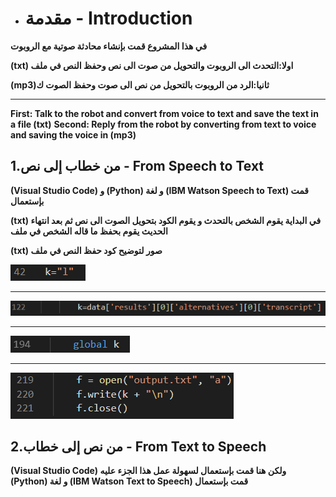* # مقدمة - Introduction

**في هذا المشروع قمت بإنشاء محادثة صوتية مع الروبوت**

**(txt) اولا:التحدث الى الروبوت والتحويل من صوت الى نص وحفظ النص في ملف**

**(mp3)ثانيا:الرد من الروبوت بالتحويل من نص الى صوت وحفظ الصوت ك**

****

**First: Talk to the robot and convert from voice to text and save the text in a file (txt)**
**Second: Reply from the robot by converting from text to voice and saving the voice in (mp3)**


## 1.من خطاب إلى نص - From Speech to Text

**(Visual Studio Code) و (Python) و لغة (IBM Watson Speech to Text) قمت بإستعمال**

**(txt) في البداية يقوم الشخص بالتحدث و يقوم الكود بتحويل الصوت الى نص ثم بعد انتهاء الحديث يقوم بحفظ ما قاله الشخص في ملف**

**(txt) صور لتوضيح كود حفظ النص في ملف**

![](https://github.com/S0oos/IBM-watson-voice-chat-bot-internet-of-things-project-4/blob/main/Images/Screenshot_4.png)
****
![](https://github.com/S0oos/IBM-watson-voice-chat-bot-internet-of-things-project-4/blob/main/Images/Screenshot_3.png)
****
![](https://github.com/S0oos/IBM-watson-voice-chat-bot-internet-of-things-project-4/blob/main/Images/Screenshot_2.png)
****
![](https://github.com/S0oos/IBM-watson-voice-chat-bot-internet-of-things-project-4/blob/main/Images/Screenshot_1.png)

## 2.من نص إلى خطاب - From Text to Speech

**(Visual Studio Code) ولكن هنا قمت بإستعمال لسهولة عمل هذا الجزء عليه (Python) و لغة (IBM Watson Text to Speech) قمت بإستعمال**





